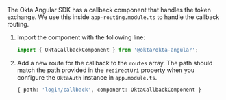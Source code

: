 The Okta Angular SDK has a callback component that handles the token exchange. We use this inside `app-routing.module.ts` to handle the callback routing.

1. Import the component with the following line:

   ```ts
   import { OktaCallbackComponent } from '@okta/okta-angular';
   ```

2. Add a new route for the callback to the `routes` array. The path should match the path provided in the `redirectUri` property when you  configure the `OktaAuth` instance in `app.module.ts`.

   ```ts
   { path: 'login/callback', component: OktaCallbackComponent }
   ```
